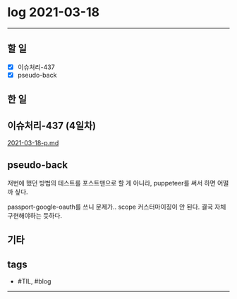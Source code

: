 # log 2021-03-18

--------------------------

## 할 일

- [x] 이슈처리-437
- [x] pseudo-back

## 한 일


## 이슈처리-437 (4일차)

[2021-03-18-p.md](./2021-03-18-p.md)

## pseudo-back

저번에 했던 방법의 테스트를 포스트맨으로 할 게 아니라, puppeteer를 써서 하면 어떨까 싶다.

passport-google-oauth를 쓰니 문제가.. scope 커스터마이징이 안 된다. 결국 자체구현해야하는 듯하다.

## 기타




## tags
- \#TIL, \#blog

--------------------------

